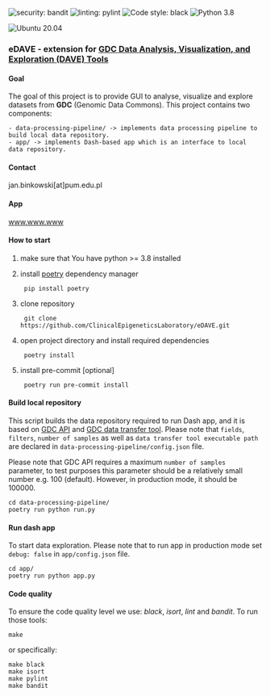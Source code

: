 ![security: bandit](https://img.shields.io/badge/security-bandit-yellow.svg)
![linting: pylint](https://img.shields.io/badge/linting-pylint-yellowgreen)
![Code style: black](https://img.shields.io/badge/code%20style-black-000000.svg)
![Python 3.8](https://img.shields.io/badge/python-3.8-blue.svg)

![Ubuntu 20.04](https://img.shields.io/badge/Ubuntu-E95420?style=for-the-badge&logo=ubuntu&logoColor=white)

### eDAVE - extension for [GDC Data Analysis, Visualization, and Exploration (DAVE) Tools](https://gdc.cancer.gov/analyze-data/gdc-dave-tools)


#### Goal
The goal of this project is to provide GUI to analyse, visualize and explore datasets from **GDC** (Genomic Data Commons).
This project contains two components:

```
- data-processing-pipeline/ -> implements data processing pipeline to build local data repository.
- app/ -> implements Dash-based app which is an interface to local data repository.
```

#### Contact
jan.binkowski[at]pum.edu.pl

#### App
www.www.www

#### How to start
1. make sure that You have python >= 3.8 installed
2. install [poetry](https://python-poetry.org/) dependency manager

        pip install poetry

3. clone repository

        git clone https://github.com/ClinicalEpigeneticsLaboratory/eDAVE.git

4. open project directory and install required dependencies

        poetry install

5. install pre-commit [optional]

        poetry run pre-commit install



#### Build local repository
This script builds the data repository required to run Dash app, and it is
based on [GDC API](https://gdc.cancer.gov/developers/gdc-application-programming-interface-api)
and [GDC data transfer tool](https://docs.gdc.cancer.gov/Data_Transfer_Tool/Users_Guide/Getting_Started/).
Please note that `fields`, `filters`, `number of samples` as well as `data transfer tool executable path`
are declared in `data-processing-pipeline/config.json` file.

Please note that GDC API requires a maximum `number of samples` parameter, to test purposes this parameter should
be a relatively small number e.g. 100 (default). However, in production mode, it should be 100000.


    cd data-processing-pipeline/
    poetry run python run.py


#### Run dash app
To start data exploration. Please note that to run app in production mode set ```debug: false``` in ```app/config.json```
file.

    cd app/
    poetry run python app.py


#### Code quality
To ensure the code quality level we use: *black*, *isort*, *lint* and *bandit*. To run those tools:

    make

or specifically:

    make black
    make isort
    make pylint
    make bandit
